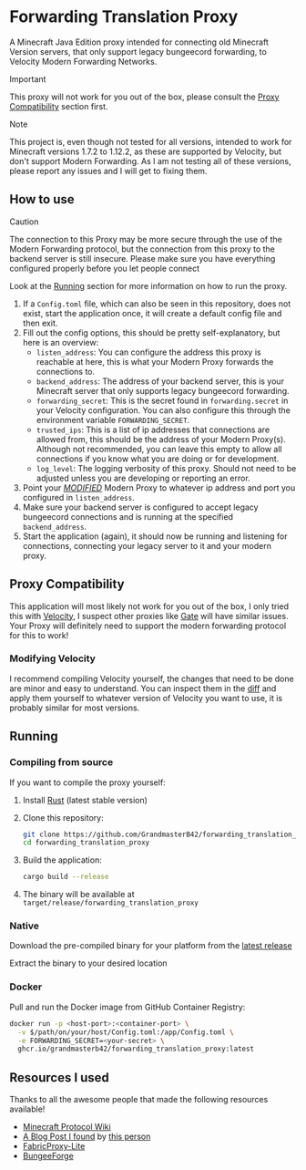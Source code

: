 # Forwarding Translation Proxy

A Minecraft Java Edition proxy intended for connecting old Minecraft Version servers, that only support legacy bungeecord forwarding, to Velocity Modern Forwarding Networks.

> [!IMPORTANT]
> This proxy will not work for you out of the box, please consult the [Proxy Compatibility](#proxy-compatibility) section first.

> [!NOTE]
> This project is, even though not tested for all versions, intended to work for Minecraft versions 1.7.2 to 1.12.2, as these are supported by Velocity, but don't support Modern Forwarding.
> As I am not testing all of these versions, please report any issues and I will get to fixing them.

## How to use

> [!CAUTION]
> The connection to this Proxy may be more secure through the use of the Modern Forwarding protocol,
> but the connection from this proxy to the backend server is still insecure.
> Please make sure you have everything configured properly before you let people connect

Look at the [Running](#running) section for more information on how to run the proxy.

1. If a `Config.toml` file, which can also be seen in this repository, does not exist, start the application once, it will create a default config file and then exit.
2. Fill out the config options, this should be pretty self-explanatory, but here is an overview:
    - `listen_address`: You can configure the address this proxy is reachable at here, this is what your Modern Proxy forwards the connections to.
    - `backend_address`: The address of your backend server, this is your Minecraft server that only supports legacy bungeecord forwarding.
    - `forwarding_secret`: This is the secret found in `forwarding.secret` in your Velocity configuration. You can also configure this through the environment variable `FORWARDING_SECRET`.
    - `trusted_ips`: This is a list of ip addresses that connections are allowed from, this should be the address of your Modern Proxy(s). Although not recommended, you can leave this empty to allow all connections if you know what you are doing or for development.
    - `log_level`: The logging verbosity of this proxy. Should not need to be adjusted unless you are developing or reporting an error.
3. Point your [*MODIFIED*](#proxy-compatibility) Modern Proxy to whatever ip address and port you configured in `listen_address`.
4. Make sure your backend server is configured to accept legacy bungeecord connections and is running at the specified `backend_address`.
5. Start the application (again), it should now be running and listening for connections, connecting your legacy server to it and your modern proxy.

## Proxy Compatibility

This application will most likely not work for you out of the box, I only tried this with [Velocity](https://papermc.io/software/velocity), I suspect other proxies like [Gate](https://gate.minekube.com/) will have similar issues. Your Proxy will definitely need to support the modern forwarding protocol for this to work!

### Modifying Velocity

I recommend compiling Velocity yourself, the changes that need to be done are minor and easy to understand. You can inspect them in the [diff](https://github.com/PaperMC/Velocity/compare/dev/3.0.0...GrandmasterB42:Velocity:dev/3.0.0) and apply them yourself to whatever version of Velocity you want to use, it is probably similar for most versions.

## Running

### Compiling from source

If you want to compile the proxy yourself:

1. Install [Rust](https://rust-lang.org/tools/install/) (latest stable version)
2. Clone this repository:

   ```bash
   git clone https://github.com/GrandmasterB42/forwarding_translation_proxy.git
   cd forwarding_translation_proxy
   ```

3. Build the application:

   ```bash
   cargo build --release
   ```

4. The binary will be available at `target/release/forwarding_translation_proxy`

### Native

Download the pre-compiled binary for your platform from the [latest release](https://github.com/GrandmasterB42/forwarding_translation_proxy/releases/latest)

Extract the binary to your desired location

### Docker

Pull and run the Docker image from GitHub Container Registry:

```bash
docker run -p <host-port>:<container-port> \
  -v $/path/on/your/host/Config.toml:/app/Config.toml \
  -e FORWARDING_SECRET=<your-secret> \
  ghcr.io/grandmasterb42/forwarding_translation_proxy:latest
```

## Resources I used

Thanks to all the awesome people that made the following resources available!

- [Minecraft Protocol Wiki](https://minecraft.wiki/w/Java_Edition_protocol)
- [A Blog Post I found](https://ashhhleyyy.dev/blog/2022-06-27-velocity-information-forwarding) by [this person](https://ashhhleyyy.dev/)
- [FabricProxy-Lite](https://github.com/OKTW-Network/FabricProxy-Lite/)
- [BungeeForge](https://github.com/caunt/BungeeForge)
